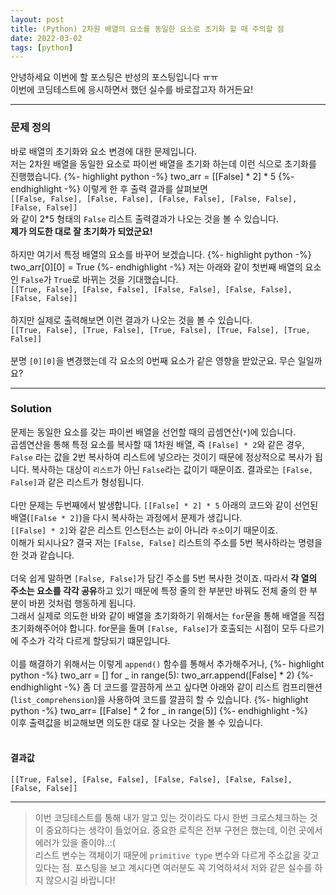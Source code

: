 ```yaml
---
layout: post
title: (Python) 2차원 배열의 요소를 동일한 요소로 초기화 할 때 주의할 점
date: 2022-03-02
tags: [python]
---
```


안녕하세요 이번에 할 포스팅은 반성의 포스팅입니다 ㅠㅠ
<br>
이번에 코딩테스트에 응시하면서 했던 실수를 바로잡고자 하거든요!

<hr>

### 문제 정의

바로 배열의 초기화와 요소 변경에 대한 문제입니다.
<br>
저는 2차원 배열을 동일한 요소로 파이썬 배열을 초기화 하는데 이런 식으로 초기화를 진행했습니다.
{%- highlight python -%}
two_arr = [[False] * 2] * 5
{%- endhighlight -%}
이렇게 한 후 출력 결과를 살펴보면
<br>
`[[False, False], [False, False], [False, False], [False, False], [False, False]]`
<br>
와 같이 2*5 형태의 `False` 리스트 출력결과가 나오는 것을 볼 수 있습니다. 
<br>
**제가 의도한 대로 잘 초기화가 되었군요!**
<br><br>
하지만 여기서 특정 배열의 요소를 바꾸어 보겠습니다.
{%- highlight python -%}
two_arr[0][0] = True
{%- endhighlight -%}
저는 아래와 같이 첫번째 배열의 요소인 `False`가 `True`로 바뀌는 것을 기대했습니다.
<br>
`[[True, False], [False, False], [False, False], [False, False], [False, False]]`
<br><br>
하지만 실제로 출력해보면 이런 결과가 나오는 것을 볼 수 있습니다.
<br>
`[[True, False], [True, False], [True, False], [True, False], [True, False]]`
<br><br>
분명 `[0][0]`을 변경했는데 각 요소의 0번째 요소가 같은 영향을 받았군요. 무슨 일일까요?

<hr>

### Solution

문제는 동일한 요소를 갖는 파이썬 배열을 선언할 때의 곱셈연산(`*`)에 있습니다.
<br>
곱셈연산을 통해 특정 요소를 복사할 때 1차원 배열, 즉 `[False] * 2`와 같은 경우, `False` 라는 값을 2번 복사하여 리스트에 넣으라는 것이기 때문에 정상적으로 복사가 됩니다. 복사하는 대상이 `리스트`가 아닌 `False`라는 값이기 때문이죠. 결과로는 `[False, False]`과 같은 리스트가 형성됩니다.
<br><br>
다만 문제는 두번째에서 발생합니다. `[[False] * 2] * 5` 아래의 코드와 같이 선언된 배열(`[False * 2]`)을 다시 복사하는 과정에서 문제가 생깁니다.
<br>
`[[False] * 2]`와 같은 리스트 인스턴스는 `값`이 아니라 `주소`이기 때문이죠.
<br>
이해가 되시나요? 결국 저는 `[False, False]` 리스트의 주소를 5번 복사하라는 명령을 한 것과 같습니다.
<br><br>
더욱 쉽게 말하면 `[False, False]`가 담긴 주소를 5번 복사한 것이죠. 따라서 **각 열의 주소는 요소를 각각 공유**하고 있기 때문에 특정 줄의 한 부분만 바꿔도 전체 줄의 한 부분이 바뀐 것처럼 행동하게 됩니다.
<br>
그래서 실제로 의도한 바와 같이 배열을 초기화하기 위해서는 `for`문을 통해 배열을 직접 초기화해주어야 합니다. for문을 돌며 `[False, False]`가 호출되는 시점이 모두 다르기에 주소가 각각 다르게 할당되기 떄문입니다.
<br><br>
이를 해결하기 위해서는 이렇게 `append()` 함수를 통해서 추가해주거나,
{%- highlight python -%}
two_arr = []
for _ in range(5):
  two_arr.append([False] * 2)
{%- endhighlight -%}
좀 더 코드를 깔끔하게 쓰고 싶다면 아래와 같이 리스트 컴프리핸션(`list_comprehension`)을 사용하여 코드를 깔끔히 할 수 있습니다.
{%- highlight python -%}
two_arr= [[False] * 2 for _ in range(5)]
{%- endhighlight -%}
<br>
이후 출력값을 비교해보면 의도한 대로 잘 나오는 것을 볼 수 있습니다.
<br><br>
#### 결과값 
`[[True, False], [False, False], [False, False], [False, False], [False, False]]`

<hr>

> 이번 코딩테스트를 통해 내가 알고 있는 것이라도 다시 한번 크로스체크하는 것이 중요하다는 생각이 들었어요. 중요한 로직은 전부 구현은 했는데, 이런 곳에서 에러가 있을 줄이야..:(
> <br>
> 리스트 변수는 객체이기 때문에 `primitive type` 변수와 다르게 주소값을 갖고 있다는 점. 포스팅을 보고 계시다면 여러분도 꼭 기억하셔서 저와 같은 실수를 하지 않으시길 바랍니다!
